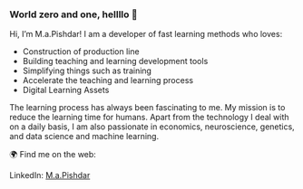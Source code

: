 ### World zero and one, hellllo 👋

Hi, I’m M.a.Pishdar! I am a developer of fast learning methods who loves:

<ul>
<li>Construction of production line</li>
<li>Building teaching and learning development tools</li>
<li>Simplifying things such as training</li>
<li>Accelerate the teaching and learning process</li>
<li>Digital Learning Assets</li>
</ul>


<p>The learning process has always been fascinating to me. My mission is to reduce the learning time for humans. Apart from the technology I deal with on a daily basis, I am also passionate in economics, neuroscience, genetics, and data science and machine learning.</p>

🌍 Find me on the web:
    <p>LinkedIn: <a href="https://www.linkedin.com/in/mohammad-amin-pishdar/" title="Title">M.a.Pishdar</a></p>
    
    
<!--
**mohammad-amin-pishdar/mohammad-amin-pishdar** is a ✨ _special_ ✨ repository because its `README.md` (this file) appears on your GitHub profile.
-->
